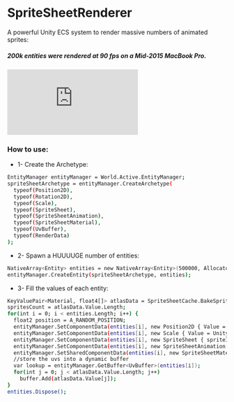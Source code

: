 # SpriteSheetRenderer
A powerful Unity ECS system to render massive numbers of animated sprites:
##### 200k entities were rendered at 90 fps on a Mid-2015 MacBook Pro.
![N|Solid](https://forum.unity.com/proxy.php?image=https%3A%2F%2Fi.imgur.com%2FRBZBBMH.png&hash=0d3b424543bf265d76fb6f1dfec389a7)
### How to use:
* 1- Create the Archetype:

```sh
EntityManager entityManager = World.Active.EntityManager;
spriteSheetArchetype = entityManager.CreateArchetype(
  typeof(Position2D),
  typeof(Rotation2D),
  typeof(Scale),
  typeof(SpriteSheet),
  typeof(SpriteSheetAnimation),
  typeof(SpriteSheetMaterial),
  typeof(UvBuffer),
  typeof(RenderData)
);
```

* 2- Spawn a HUUUUGE number of entities:

```sh
NativeArray<Entity> entities = new NativeArray<Entity>(500000, Allocator.Temp);
entityManager.CreateEntity(spriteSheetArchetype, entities);
```

* 3- Fill the values of each entity:

```sh
KeyValuePair<Material, float4[]> atlasData = SpriteSheetCache.BakeSprites(sprites);
spritesCount = atlasData.Value.Length;
for(int i = 0; i < entities.Length; i++) {
  float2 position = A_RANDOM_POSITION;
  entityManager.SetComponentData(entities[i], new Position2D { Value = position });
  entityManager.SetComponentData(entities[i], new Scale { Value = UnityEngine.Random.Range(0.1f, 1f) });
  entityManager.SetComponentData(entities[i], new SpriteSheet { spriteIndex = UnityEngine.Random.Range(0, spritesCount), maxSprites = spritesCount });
  entityManager.SetComponentData(entities[i], new SpriteSheetAnimation { play = true, repetition = SpriteSheetAnimation.RepetitionType.Loop, samples = 10 });
  entityManager.SetSharedComponentData(entities[i], new SpriteSheetMaterial { material = atlasData.Key });
  //store the uvs into a dynamic buffer
  var lookup = entityManager.GetBuffer<UvBuffer>(entities[i]);
  for(int j = 0; j < atlasData.Value.Length; j++)
  	buffer.Add(atlasData.Value[j]);
}
entities.Dispose();
```
